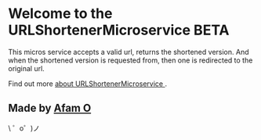Welcome to the URLShortenerMicroservice BETA
=========================

This micros service accepts a valid url, returns the shortened version. And when the shortened version is requested from, then one  is redirected to the original url.

Find out more [about URLShortenerMicroservice ](https://rich-alto.glitch.me/new/https://www.freecodecamp.org).




Made by [Afam O](https://afamo.com/)
-------------------

\ ゜o゜)ノ
